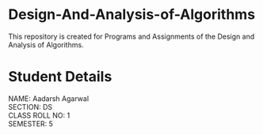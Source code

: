 # Design-And-Analysis-of-Algorithms 
This repository is created for Programs and Assignments of the Design and Analysis of Algorithms.

# Student Details
NAME: Aadarsh Agarwal
<br/>
SECTION: DS
<br/>
CLASS ROLL NO: 1
<br/>
SEMESTER: 5
